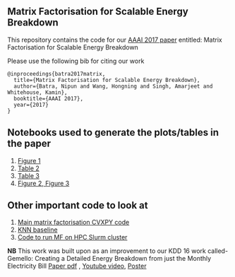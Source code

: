 Matrix Factorisation for Scalable Energy Breakdown
-------------------

This repository contains the code for our [AAAI 2017 paper](https://nipunbatra.github.io/papers/batra_aaai2017.pdf) entitled: Matrix Factorisation for Scalable Energy Breakdown

Please use the following bib for citing our work

```
@inproceedings{batra2017matrix,
  title={Matrix Factorisation for Scalable Energy Breakdown},
  author={Batra, Nipun and Wang, Hongning and Singh, Amarjeet and Whitehouse, Kamin},
  booktitle={AAAI 2017},
  year={2017}
}
```




Notebooks used to generate the plots/tables in the paper
----------------------------

1. [Figure 1](https://github.com/nipunbatra/mf-energybreakdown/blob/master/notebooks/dataset-plots.ipynb)
2. [Table 2](https://github.com/nipunbatra/mf-energybreakdown/blob/master/notebooks/all_feature_homes-fraction.ipynb)
3. [Table 3](https://github.com/nipunbatra/mf-energybreakdown/blob/master/notebooks/final-all-homes.ipynb)
4. [Figure 2, Figure 3](https://github.com/nipunbatra/mf-energybreakdown/blob/master/notebooks/all_feature_homes-fraction-big-matrix.ipynb)

Other important code to look at
-------------------------

1. [Main matrix factorisation CVXPY code](https://github.com/nipunbatra/mf-energybreakdown/blob/master/code/matrix_factorisation.py)
2. [KNN baseline](https://github.com/nipunbatra/mf-energybreakdown/blob/master/code/knn_subset.py)
3. [Code to run MF on HPC Slurm cluster](https://github.com/nipunbatra/mf-energybreakdown/blob/master/code/harness_cluster.py)




**NB** This work was built upon as an improvement to our KDD 16 work called- Gemello: Creating a Detailed Energy Breakdown from just the Monthly Electricity Bill [Paper pdf](https://www.iiitd.edu.in/~nipunb/papers/gemello.pdf) , [Youtube video](https://www.youtube.com/watch?v=pzgqd9OhvDA), [Poster](https://www.iiitd.edu.in/~nipunb/slides/kdd_poster_final.pdf)
